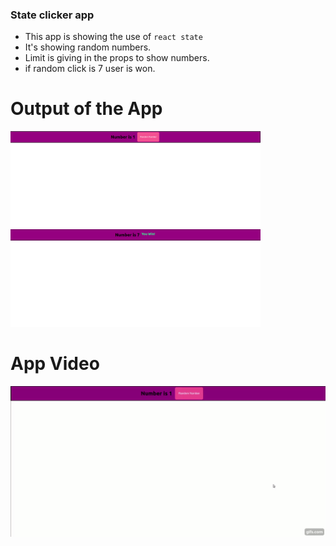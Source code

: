 ### State clicker app
- This app is showing the use of ```react state```
- It's showing random numbers.
- Limit is giving in the props to show numbers.
- if random click is 7 user is won.

# Output of the App
<img src="./clicker1.png" width="400">
<img src="./clicker2.png" width="400">


# App Video
![Video Link](./clicker.gif?v=4&s=500)
